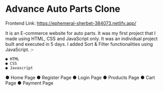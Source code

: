 # Advance Auto Parts Clone

Frontend Link: https://ephemeral-sherbet-384073.netlify.app/

It is an E-commerce website for auto parts. It was my first project that I made using HTML, CSS and JavaScript only. It was an individual project built and executed in 5 days. I added Sort & Filter functionalities using JavaScript. :-

    ● HTML
    ● CSS
    ● Javascript

● Home Page
● Register Page
● Login Page
● Products Page
● Cart Page
● Payment Page

